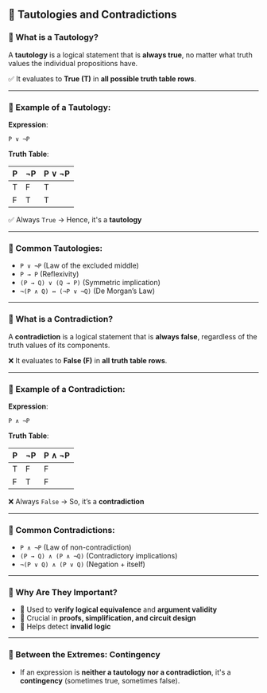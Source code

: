 
## 📘 Tautologies and Contradictions

### 🔹 What is a **Tautology**?

A **tautology** is a logical statement that is **always true**, no matter what truth values the individual propositions have.

✅ It evaluates to **True (T)** in **all possible truth table rows**.

---

### 🔹 Example of a Tautology:
**Expression**:  
```
P ∨ ¬P
```

**Truth Table**:

| P | ¬P | P ∨ ¬P |
|---|----|--------|
| T | F  |   T    |
| F | T  |   T    |

✅ Always `True` → Hence, it's a **tautology**

---

### 🔹 Common Tautologies:
- `P ∨ ¬P` (Law of the excluded middle)
- `P → P` (Reflexivity)
- `(P → Q) ∨ (Q → P)` (Symmetric implication)
- `¬(P ∧ Q) ↔ (¬P ∨ ¬Q)` (De Morgan’s Law)

---

### 🔹 What is a **Contradiction**?

A **contradiction** is a logical statement that is **always false**, regardless of the truth values of its components.

❌ It evaluates to **False (F)** in **all truth table rows**.

---

### 🔹 Example of a Contradiction:
**Expression**:  
```
P ∧ ¬P
```

**Truth Table**:

| P | ¬P | P ∧ ¬P |
|---|----|--------|
| T | F  |   F    |
| F | T  |   F    |

❌ Always `False` → So, it’s a **contradiction**

---

### 🔹 Common Contradictions:
- `P ∧ ¬P` (Law of non-contradiction)
- `(P → Q) ∧ (P ∧ ¬Q)` (Contradictory implications)
- `¬(P ∨ Q) ∧ (P ∨ Q)` (Negation + itself)

---

### 🔹 Why Are They Important?
- 🔎 Used to **verify logical equivalence** and **argument validity**
- 🧮 Crucial in **proofs, simplification, and circuit design**
- 🧠 Helps detect **invalid logic**

---

### 🔹 Between the Extremes: **Contingency**
- If an expression is **neither a tautology nor a contradiction**, it's a **contingency** (sometimes true, sometimes false).

